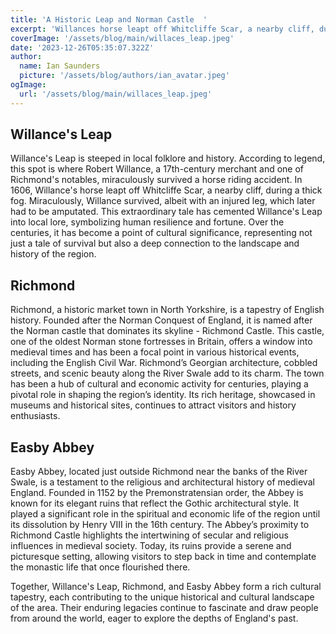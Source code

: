 ```yaml
---
title: 'A Historic Leap and Norman Castle  '
excerpt: 'Willances horse leapt off Whitcliffe Scar, a nearby cliff, during a thick fog. Miraculously, Willance survived.  Willances Leap, Richmond, and Easby Abbey form a rich cultural tapestry, each contributing to the unique historical and cultural landscape of the area.'
coverImage: '/assets/blog/main/willaces_leap.jpeg'
date: '2023-12-26T05:35:07.322Z'
author:
  name: Ian Saunders
  picture: '/assets/blog/authors/ian_avatar.jpeg'
ogImage:
  url: '/assets/blog/main/willaces_leap.jpeg'
---
```

## Willance's Leap
Willance's Leap is steeped in local folklore and history. According to legend, this spot is where Robert Willance, a 17th-century merchant and one of Richmond's notables, miraculously survived a horse riding accident. In 1606, Willance's horse leapt off Whitcliffe Scar, a nearby cliff, during a thick fog. Miraculously, Willance survived, albeit with an injured leg, which later had to be amputated. This extraordinary tale has cemented Willance's Leap into local lore, symbolizing human resilience and fortune. Over the centuries, it has become a point of cultural significance, representing not just a tale of survival but also a deep connection to the landscape and history of the region.

## Richmond
Richmond, a historic market town in North Yorkshire, is a tapestry of English history. Founded after the Norman Conquest of England, it is named after the Norman castle that dominates its skyline - Richmond Castle. This castle, one of the oldest Norman stone fortresses in Britain, offers a window into medieval times and has been a focal point in various historical events, including the English Civil War. Richmond’s Georgian architecture, cobbled streets, and scenic beauty along the River Swale add to its charm. The town has been a hub of cultural and economic activity for centuries, playing a pivotal role in shaping the region’s identity. Its rich heritage, showcased in museums and historical sites, continues to attract visitors and history enthusiasts.

## Easby Abbey
Easby Abbey, located just outside Richmond near the banks of the River Swale, is a testament to the religious and architectural history of medieval England. Founded in 1152 by the Premonstratensian order, the Abbey is known for its elegant ruins that reflect the Gothic architectural style. It played a significant role in the spiritual and economic life of the region until its dissolution by Henry VIII in the 16th century. The Abbey’s proximity to Richmond Castle highlights the intertwining of secular and religious influences in medieval society. Today, its ruins provide a serene and picturesque setting, allowing visitors to step back in time and contemplate the monastic life that once flourished there.

Together, Willance's Leap, Richmond, and Easby Abbey form a rich cultural tapestry, each contributing to the unique historical and cultural landscape of the area. Their enduring legacies continue to fascinate and draw people from around the world, eager to explore the depths of England's past.